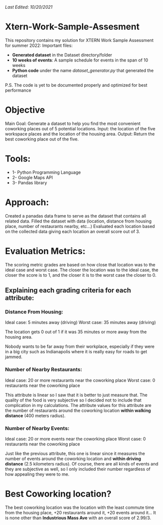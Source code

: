 *Last Edited: 10/20/2021*

# Xtern-Work-Sample-Assesment
This repository contains my solution for XTERN Work Sample Assessment for summer 2022:
Important files:
* **Generated dataset** in the Dataset directory/folder
* **10 weeks of events**: A sample schedule for events in the span of 10 weeks
* **Python code** under the name *dataset_generator.py* that generated the dataset

P.S. The code is yet to be documented properly and optimized for best performance

# Objective
Main Goal: Generate a dataset to help you find the most convenient coworking places out of 5 potential locations.
Input: the location of the five workspace places and the location of the housing area.
Output: Return the best coworking place out of the five.

# Tools:
* 1- Python Programming Language
* 2- Google Maps API
* 3- Pandas library

# Approach:
Created a panadas data frame to serve as the dataset that contains all related data.
Filled the dataset with data (location, distance from housing place, number of restaurants nearby, etc...)
Evaluated each location based on the collected data giving each location an overall score out of 3.

# Evaluation Metrics:
The scoring metric grades are based on how close that location was to the ideal case and worst case. The closer the location was to the ideal case, the closer the score is to 1, and the closer it is to the worst case the closer to 0.

## Explaining each grading criteria for each attribute:
### Distance From Housing:
Ideal case: 5 minutes away (driving)
Worst case: 35 minutes away (driving)

The location gets 0 out of 1 if it was 35 minutes or more away from the housing area.

Nobody wants to be far away from their workplace, especially if they were in a big city such as Indianapolis where it is really easy for roads to get jammed.

### Number of Nearby Restaurants:
Ideal case: 20 or more restaurants near the coworking place
Worst case: 0 restaurants near the coworking place

This attribute is linear so I saw that it is better to just measure that. The quality of the food is very subjective so I decided not to include that complication in my calculations.
The attribute values for this attribute are the number of restaurants around the coworking location **within walking distance** (400 meters radius).

### Number of Nearby Events:
Ideal case: 20 or more events near the coworking place
Worst case: 0 restaurants near the coworking place

Just like the previous attribute, this one is linear since it measures the number of events around the coworking location and **within driving distance** (2.5 kilometers radius). Of course, there are all kinds of events and they are subjective as well, so I only included their number regardless of how appealing they were to me.

# Best Coworking location?
The best coworking location was the location with the least commute time from the housing place, +20 restaurants around it, +20 events around it...
It is none other than **Industrious Mass Ave** with an overall score of 2.99/3.
